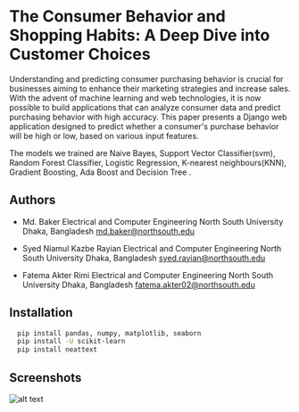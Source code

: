 
# The Consumer Behavior and Shopping Habits: A Deep Dive into Customer Choices
Understanding and predicting consumer purchasing behavior is crucial for businesses aiming to enhance their marketing strategies and increase sales. With the advent of machine learning and web technologies, it is now possible to build applications that can analyze consumer data and predict purchasing behavior with high accuracy. This paper presents a Django web application designed to predict whether a consumer's purchase behavior will be high or low, based on various input features.

The models we trained are Naive Bayes, Support Vector Classifier(svm), Random Forest Classifier, Logistic Regression, K-nearest neighbours(KNN), Gradient Boosting, Ada Boost and Decision Tree . 



## Authors

- Md. Baker
Electrical and Computer Engineering
North South University
Dhaka, Bangladesh
md.baker@northsouth.edu

- Syed Niamul Kazbe Rayian
Electrical and Computer Engineering
North South University
Dhaka, Bangladesh
syed.rayian@northsouth.edu

- Fatema Akter Rimi
Electrical and Computer Engineering
North South University
Dhaka, Bangladesh
fatema.akter02@northsouth.edu


## Installation

```bash
  pip install pandas, numpy, matplotlib, seaborn
  pip install -U scikit-learn
  pip install neattext
```
    
## Screenshots


![alt text](7.png)